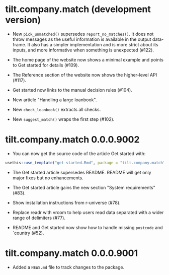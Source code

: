 # tilt.company.match (development version)

* New `pick_unmatched()` supersedes `report_no_matches()`. It does not throw
messages as the useful information is available in the output data-frame. It
also has a simpler implementation and is more strict about its inputs, and more
informative when something is unexpected (#122).

* The home page of the website now shows a minimal example and points to Get started for details (#109).

* The Reference section of the website now shows the higher-level API (#117).

* Get started now links to the manual decision rules (#104).

* New article "Handling a large loanbook".

* New `check_loanbook()` extracts all checks.

* New `suggest_match()` wraps the first step (#102).

# tilt.company.match 0.0.0.9002

* You can now get the source code of the article Get started with:

```r
usethis::use_template("get-started.Rmd", package = "tilt.company.match")
```

* The Get started article supersedes README. README will get only major fixes
but no enhancements.

* The Get started article gains the new section "System requirements" (#83).

* Show installation instructions from r-universe (#78).

* Replace readr with vroom to help users read data separated with a wider range
of delimiters (#77).

* README and Get started now show how to handle missing `postcode` and `country
(#52).

# tilt.company.match 0.0.0.9001

* Added a `NEWS.md` file to track changes to the package.
